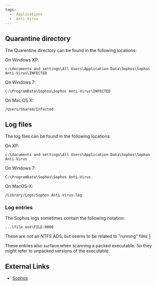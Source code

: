 ```yaml
---
tags:
  -  Applications
  -  Anti Virus
---
```

## Quarantine directory

The Quarentine directory can be found in the following locations:

On Windows XP:

    c:\documents and settings\All Users\Application Data\Sophos\Sophos Anti-Virus\INFECTED

On Windows 7:

    C:\ProgramData\Sophos\Sophos Anti-Virus\INFECTED

On Mac OS X:

    /Users/Shared/Infected

## Log files

The log files can be found in the following locations:

On XP:

    c:\documents and settings\All Users\Application Data\Sophos\Sophos Anti-Virus

On Windows 7:

    C:\ProgramData\Sophos\Sophos Anti-Virus

On MacOS-X:

    /Library/Logs/Sophos Anti-Virus.log

### Log entries

The Sophos logs sometimes contain the following notation:

    ...\file.exe\FILE:0000

These are not an NTFS ADS, but seems to be related to "running" files
[1](http://www.sophos.com/support/knowledgebase/article/58269.html)

These entries also surface when scanning a packed executable. So they
might refer to unpacked versions of the executable.

## External Links

- [Sophos](http://www.sophos.com/en-us.aspx)
